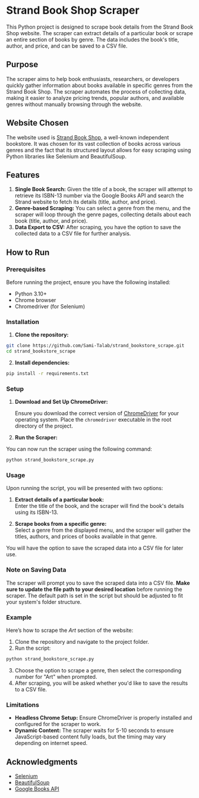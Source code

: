 # Strand Book Shop Scraper

This Python project is designed to scrape book details from the Strand Book Shop website. The scraper can extract details of a particular book or scrape an entire section of books by genre. The data includes the book's title, author, and price, and can be saved to a CSV file.

## Purpose

The scraper aims to help book enthusiasts, researchers, or developers quickly gather information about books available in specific genres from the Strand Book Shop. The scraper automates the process of collecting data, making it easier to analyze pricing trends, popular authors, and available genres without manually browsing through the website.

## Website Chosen

The website used is [Strand Book Shop](https://www.strandbooks.com), a well-known independent bookstore. It was chosen for its vast collection of books across various genres and the fact that its structured layout allows for easy scraping using Python libraries like Selenium and BeautifulSoup.

## Features

1. **Single Book Search:** Given the title of a book, the scraper will attempt to retrieve its ISBN-13 number via the Google Books API and search the Strand website to fetch its details (title, author, and price).
2. **Genre-based Scraping:** You can select a genre from the menu, and the scraper will loop through the genre pages, collecting details about each book (title, author, and price).
3. **Data Export to CSV:** After scraping, you have the option to save the collected data to a CSV file for further analysis.

## How to Run

### Prerequisites

Before running the project, ensure you have the following installed:
- Python 3.10+
- Chrome browser
- Chromedriver (for Selenium)

### Installation

1. **Clone the repository:**

```bash
git clone https://github.com/Sami-Talab/strand_bookstore_scrape.git
cd strand_bookstore_scrape
```

2. **Install dependencies:**

```bash
pip install -r requirements.txt
```

### Setup

1. **Download and Set Up ChromeDriver:**

   Ensure you download the correct version of [ChromeDriver](https://sites.google.com/chromium.org/driver/downloads) for your operating system. Place the `chromedriver` executable in the root directory of the project.

2. **Run the Scraper:**

You can now run the scraper using the following command:

```bash
python strand_bookstore_scrape.py
```

### Usage

Upon running the script, you will be presented with two options:

1. **Extract details of a particular book:**  
   Enter the title of the book, and the scraper will find the book's details using its ISBN-13.

2. **Scrape books from a specific genre:**  
   Select a genre from the displayed menu, and the scraper will gather the titles, authors, and prices of books available in that genre.

You will have the option to save the scraped data into a CSV file for later use.

### Note on Saving Data

The scraper will prompt you to save the scraped data into a CSV file. **Make sure to update the file path to your desired location** before running the scraper. The default path is set in the script but should be adjusted to fit your system's folder structure.

### Example

Here’s how to scrape the *Art* section of the website:

1. Clone the repository and navigate to the project folder.
2. Run the script: 

```bash
python strand_bookstore_scrape.py
```

3. Choose the option to scrape a genre, then select the corresponding number for "Art" when prompted.
4. After scraping, you will be asked whether you'd like to save the results to a CSV file.

### Limitations

- **Headless Chrome Setup:** Ensure ChromeDriver is properly installed and configured for the scraper to work.
- **Dynamic Content:** The scraper waits for 5-10 seconds to ensure JavaScript-based content fully loads, but the timing may vary depending on internet speed.

## Acknowledgments

- [Selenium](https://www.selenium.dev/)
- [BeautifulSoup](https://www.crummy.com/software/BeautifulSoup/)
- [Google Books API](https://developers.google.com/books)

